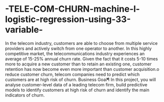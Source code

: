 # -TELE-COM-CHURN-machine-l-logistic-regression-using-33-variable-
In the telecom industry, customers are able to choose from multiple service providers and actively switch from one operator to another. In this highly competitive market, the telecommunications industry experiences an average of 15-25% annual churn rate. Given the fact that it costs 5-10 times more to acquire a new customer than to retain an existing one, customer retention has now become even more important than customer acquisition.o reduce customer churn, telecom companies need to predict which customers are at high risk of churn.
Business Goal¶
In this project, you will analyse customer-level data of a leading telecom firm, build predictive models to identify customers at high risk of churn and identify the main indicators of churn.
